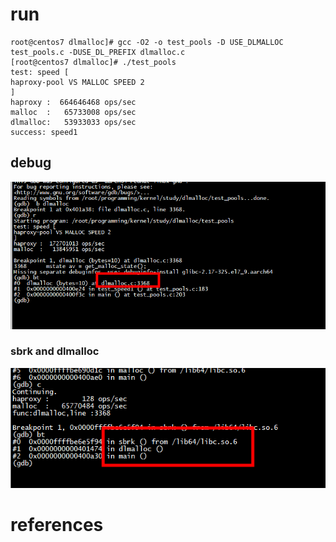 

# run

```
root@centos7 dlmalloc]# gcc -O2 -o test_pools -D USE_DLMALLOC test_pools.c -DUSE_DL_PREFIX dlmalloc.c
[root@centos7 dlmalloc]# ./test_pools 
test: speed [
haproxy-pool VS MALLOC SPEED 2
]
haproxy :  664646468 ops/sec
malloc  :   65733008 ops/sec
dlmalloc:   53933033 ops/sec
success: speed1
```

## debug

![image](../pic/debug.png)


### sbrk and  dlmalloc

![image](../pic/sbrk.png)

# references

 

